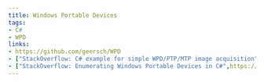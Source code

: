 ```yaml
---
title: Windows Portable Devices
tags:
- C#
- WPD
links:
- https://github.com/geersch/WPD
- ["StackOverflow: C# example for simple WPD/PTP/MTP image acquisition",https://stackoverflow.com/questions/27340281/c-sharp-example-for-simple-wpd-ptp-mtp-image-aquisitio]
- ["StackOverflow: Enumerating Windows Portable Devices in C#",https://stackoverflow.com/questions/6162046/enumerating-windows-portable-devices-in-c-sharp]
---
```

